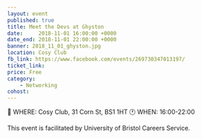 ```yaml
---
layout: event
published: true
title: Meet the Devs at Ghyston
date:     2018-11-01 16:00:00 +0000
date_end: 2018-11-01 22:00:00 +0000
banner: 2018_11_01_ghyston.jpg
location: Cosy Club
fb_link: https://www.facebook.com/events/269730347013197/
ticket_link:
price: Free
category:
    - Networking
cohost:
---
```


📍 WHERE: Cosy Club, 31 Corn St, BS1 1HT
🕐 WHEN: 16:00-22:00

This event is facilitated by University of Bristol Careers Service.
